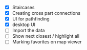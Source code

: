 - [x] Staircases
- [x] Creating cross part connections
- [x] UI for pathfinding
- [x] desktop UI
- [ ] Import the data
- [ ] Show next closest / highlight all
- [ ] Marking favorites on map viewer